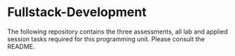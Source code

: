 # Fullstack-Development
The following repository contains the three assessments, all lab and applied session tasks required for this programming unit. Please consult the README.
